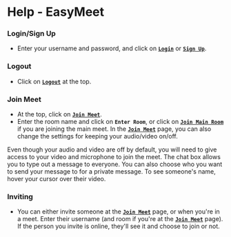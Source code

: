 # Help - EasyMeet

### Login/Sign Up
  - Enter your username and password, and click on [**```Login```**](https://easymeet.rockgamerak.repl.co/login) or [**```Sign Up```**](https://easymeet.rockgamerak.repl.co/signup).

### Logout
  - Click on [**```Logout```**](https://easymeet.rockgamerak.repl.co/logout) at the top.

### Join Meet
  - At the top, click on [**```Join Meet```**](https://easymeet.rockgamerak.repl.co/join).
  - Enter the room name and click on **```Enter Room```**, or click on [**```Join Main Room```**](https://easymeet.rockgamerak.repl.co/meet/main) if you are joining the main meet.
In the [**```Join Meet```**](
https://easymeet.rockgamerak.repl.co/join) page, you can also change the settings for keeping your audio/video on/off.

Even though your audio and video are off by default, you will need to give access to your video and microphone to join the meet. The chat box allows you to type out a message to everyone. You can also choose who you want to send your message to for a private message. To see someone's name, hover your cursor over their video.

### Inviting
  - You can either invite someone at the [**```Join Meet```**](https://easymeet.rockgamerak.repl.co/join) page, or when you're in a meet. Enter their username (and room if you're at the [**```Join Meet```**](https://easymeet.rockgamerak.repl.co/join) page). If the person you invite is online, they'll see it and choose to join or not.
